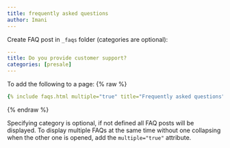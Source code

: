 ```yaml
---
title: frequently asked questions
author: Imani
---
```


Create FAQ post in `_faqs` folder (categories are optional):
```yml
---
title: Do you provide customer support?
categories: [presale]
---
```

To add the following to a page:
{% raw %}
```yaml
{% include faqs.html multiple="true" title="Frequently asked questions" category="presale" subtitle="Find quicke answers to frequent pre-sale questions asked by customers" %}
```
{% endraw %}

Specifying category is optional, if not defined all FAQ posts will be displayed. To display multiple FAQs at the same time without one collapsing when the other one is opened, add the `multiple="true"` attribute.